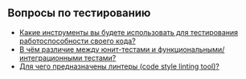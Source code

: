 ## Вопросы по тестированию

* [Какие инструменты вы будете использовать для тестирования работоспособности своего кода?](1.md)
* [В чём различие между юнит-тестами и функциональными/интеграционными тестами?](2.md)
* [Для чего предназначены линтеры (code style linting tool)?](3.md)